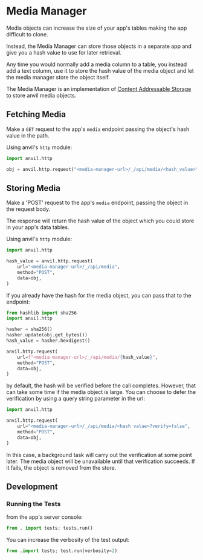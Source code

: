 # Media Manager

Media objects can increase the size of your app's tables making the app difficult to clone.

Instead, the Media Manager can store those objects in a separate app and give you a hash value
to use for later retrieval.

Any time you would normally add a media column to a table, you instead add a text column, use it
to store the hash value of the media object and let the media manager store the object itself.

The Media Manager is an implementation of  [Content Addressable Storage](https://en.wikipedia.org/wiki/Content-addressable_storage)
to store anvil media objects.

## Fetching Media

Make a `GET` request to the app's `media` endpoint passing the object's hash value in the path.

Using anvil's `http` module:

```python
import anvil.http

obj = anvil.http.request("<media-manager-url>/_/api/media/<hash_value>")
```

## Storing Media

Make a 'POST' request to the app's `media` endpoint, passing the object in the request body.

The response will return the hash value of the object which you could store in your app's
data tables.

Using anvil's `http` module:

```python
import anvil.http

hash_value = anvil.http.request(
    url="<media-manager-url>/_/api/media",
    method="POST",
    data=obj,
)
```

If you already have the hash for the media object, you can pass that to the endpoint:

```python
from hashlib import sha256
import anvil.http

hasher = sha256()
hasher.update(obj.get_bytes())
hash_value = hasher.hexdigest()

anvil.http.request(
    url=f"<media-manager-url>/_/api/media/{hash_value}",
    method="POST",
    data=obj,
)
```
by default, the hash will be verified before the call completes. However, that can take
some time if the media object is large. You can choose to defer
the verification by using a query string parameter in the url:

```python
import anvil.http

anvil.http.request(
    url="<media-manager-url>/_/api/media/<hash value>?verify=false",
    method="POST",
    data=obj,
)
```
In this case, a background task will carry out the verification at some point later. The
media object will be unavailable until that verification succeeds. If it fails, the object
is removed from the store.

## Development

### Running the Tests

from the app's server console:

```py
from . import tests; tests.run()
```

You can increase the verbosity of the test output:
```py
from .import tests; test.run(verbosity=2)
```
